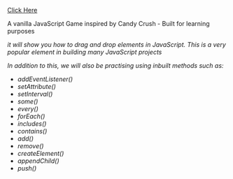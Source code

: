 <a href="https://somesh1997.github.io/candy_crush/index.html">Click Here</a>

<p>A vanilla JavaScript Game inspired by Candy Crush - Built for learning purposes</p>

<i>it will show you how to drag and drop elements in JavaScript. This is a very popular element in building many JavaScript projects<i>
  
<p>In addition to this, we will also be practising using inbuilt methods such as:</p>

<ul>
  <li>addEventListener()</li>
  <li>setAttribute()</li>
  <li>setInterval()</li>
  <li>some()</li>
  <li>every()</li>
  <li>forEach()</li>
  <li>includes()</li>
  <li>contains()</li>
  <li>add()</li>
  <li>remove()</li>
  <li>createElement()</li>
  <li>appendChild()</li>
  <li>push()</li>
 </ul>
 
  
  









